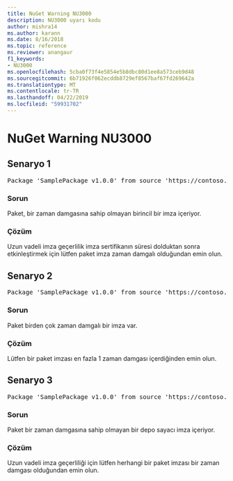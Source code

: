 ```yaml
---
title: NuGet Warning NU3000
description: NU3000 uyarı kodu
author: mishra14
ms.author: karann
ms.date: 8/16/2018
ms.topic: reference
ms.reviewer: anangaur
f1_keywords:
- NU3000
ms.openlocfilehash: 5cba0f73f4e5854e5b8dbc80d1ee8a573ceb9d48
ms.sourcegitcommit: 6b71926f062ecddb8729ef8567baf67fd269642a
ms.translationtype: MT
ms.contentlocale: tr-TR
ms.lasthandoff: 04/22/2019
ms.locfileid: "59931702"
---
```

# <a name="nuget-warning-nu3000"></a>NuGet Warning NU3000

## <a name="scenario-1"></a>Senaryo 1

<pre>Package 'SamplePackage v1.0.0' from source 'https://contoso.com/index.json': The primary signature does not have a timestamp.</pre>

### <a name="issue"></a>Sorun

Paket, bir zaman damgasına sahip olmayan birincil bir imza içeriyor.


### <a name="solution"></a>Çözüm

Uzun vadeli imza geçerlilik imza sertifikanın süresi dolduktan sonra etkinleştirmek için lütfen paket imza zaman damgalı olduğundan emin olun.



## <a name="scenario-2"></a>Senaryo 2

<pre>Package 'SamplePackage v1.0.0' from source 'https://contoso.com/index.json': Multiple timestamps are not accepted.</pre>

### <a name="issue"></a>Sorun

Paket birden çok zaman damgalı bir imza var.


### <a name="solution"></a>Çözüm

Lütfen bir paket imzası en fazla 1 zaman damgası içerdiğinden emin olun.



## <a name="scenario-3"></a>Senaryo 3

<pre>Package 'SamplePackage v1.0.0' from source 'https://contoso.com/index.json': The repository countersignature does not have a timestamp.</pre>

### <a name="issue"></a>Sorun

Paket bir zaman damgasına sahip olmayan bir depo sayacı imza içeriyor.


### <a name="solution"></a>Çözüm

Uzun vadeli imza geçerliliği için lütfen herhangi bir paket imzası bir zaman damgası olduğundan emin olun.


